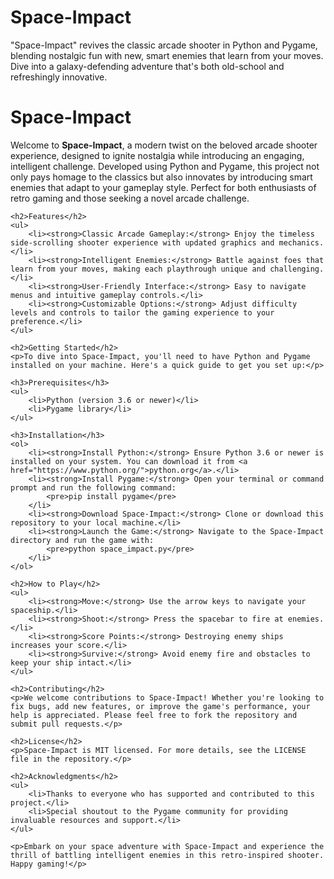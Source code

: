 # Space-Impact
"Space-Impact" revives the classic arcade shooter in Python and Pygame, blending nostalgic fun with new, smart enemies that learn from your moves. Dive into a galaxy-defending adventure that's both old-school and refreshingly innovative.
<!DOCTYPE html>
<html lang="en">
<head>
    <meta charset="UTF-8">
    <meta name="viewport" content="width=device-width, initial-scale=1.0">
    <title>Space-Impact README</title>
</head>
<body>
    <h1>Space-Impact</h1>
    <p>Welcome to <strong>Space-Impact</strong>, a modern twist on the beloved arcade shooter experience, designed to ignite nostalgia while introducing an engaging, intelligent challenge. Developed using Python and Pygame, this project not only pays homage to the classics but also innovates by introducing smart enemies that adapt to your gameplay style. Perfect for both enthusiasts of retro gaming and those seeking a novel arcade challenge.</p>
    
    <h2>Features</h2>
    <ul>
        <li><strong>Classic Arcade Gameplay:</strong> Enjoy the timeless side-scrolling shooter experience with updated graphics and mechanics.</li>
        <li><strong>Intelligent Enemies:</strong> Battle against foes that learn from your moves, making each playthrough unique and challenging.</li>
        <li><strong>User-Friendly Interface:</strong> Easy to navigate menus and intuitive gameplay controls.</li>
        <li><strong>Customizable Options:</strong> Adjust difficulty levels and controls to tailor the gaming experience to your preference.</li>
    </ul>

    <h2>Getting Started</h2>
    <p>To dive into Space-Impact, you'll need to have Python and Pygame installed on your machine. Here's a quick guide to get you set up:</p>
    
    <h3>Prerequisites</h3>
    <ul>
        <li>Python (version 3.6 or newer)</li>
        <li>Pygame library</li>
    </ul>

    <h3>Installation</h3>
    <ol>
        <li><strong>Install Python:</strong> Ensure Python 3.6 or newer is installed on your system. You can download it from <a href="https://www.python.org/">python.org</a>.</li>
        <li><strong>Install Pygame:</strong> Open your terminal or command prompt and run the following command:
            <pre>pip install pygame</pre>
        </li>
        <li><strong>Download Space-Impact:</strong> Clone or download this repository to your local machine.</li>
        <li><strong>Launch the Game:</strong> Navigate to the Space-Impact directory and run the game with:
            <pre>python space_impact.py</pre>
        </li>
    </ol>

    <h2>How to Play</h2>
    <ul>
        <li><strong>Move:</strong> Use the arrow keys to navigate your spaceship.</li>
        <li><strong>Shoot:</strong> Press the spacebar to fire at enemies.</li>
        <li><strong>Score Points:</strong> Destroying enemy ships increases your score.</li>
        <li><strong>Survive:</strong> Avoid enemy fire and obstacles to keep your ship intact.</li>
    </ul>

    <h2>Contributing</h2>
    <p>We welcome contributions to Space-Impact! Whether you're looking to fix bugs, add new features, or improve the game's performance, your help is appreciated. Please feel free to fork the repository and submit pull requests.</p>

    <h2>License</h2>
    <p>Space-Impact is MIT licensed. For more details, see the LICENSE file in the repository.</p>

    <h2>Acknowledgments</h2>
    <ul>
        <li>Thanks to everyone who has supported and contributed to this project.</li>
        <li>Special shoutout to the Pygame community for providing invaluable resources and support.</li>
    </ul>

    <p>Embark on your space adventure with Space-Impact and experience the thrill of battling intelligent enemies in this retro-inspired shooter. Happy gaming!</p>
</body>
</html>
